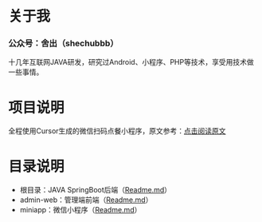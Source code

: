 # 关于我
### 公众号：舍出（shechubbb）


十几年互联网JAVA研发，研究过Android、小程序、PHP等技术，享受用技术做一些事情。

# 项目说明

全程使用Cursor生成的微信扫码点餐小程序，原文参考：[点击阅读原文](https://mp.weixin.qq.com/s/FidwEfxYgW4Urgn6JV7FHw)

# 目录说明

+ 根目录：JAVA SpringBoot后端（[Readme.md](server.md)）
+ admin-web：管理端前端（[Readme.md](admin-web/README.md)）
+ miniapp：微信小程序（[Readme.md](miniapp/README.md)）
